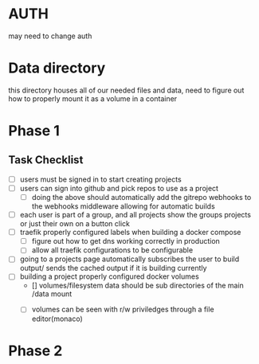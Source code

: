 # AUTH

may need to change auth


# Data directory

this directory houses all of our needed files and data, need to figure out how to properly mount it as a volume in a container



# Phase 1



## Task Checklist

- [ ] users must be signed in to start creating projects
- [ ] users can sign into github and pick repos to use as a project
    - [ ] doing the above should automatically add the gitrepo webhooks to the webhooks middleware allowing for automatic builds
- [ ] each user is part of a group, and all projects show the groups projects or just their own on a button click
- [ ] traefik properly configured labels when building a docker compose
  - [ ] figure out how to get dns working correctly in production
  - [ ] allow all traefik configurations to be configurable
- [ ] going to a projects page automatically subscribes the user to build output/ sends the cached output if it is building currently
- [ ] building a project properly configured docker volumes
  - [] volumes/filesystem data should be sub directories of the main /data mount
  - [ ] volumes can be seen with r/w priviledges through a file editor(monaco)


# Phase 2
